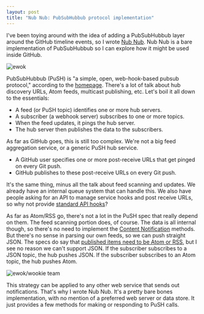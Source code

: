 ```yaml
--- 
layout: post
title: "Nub Nub: PubSubHubbub protocol implementation"
---
```


I've been toying around with the idea of adding a PubSubHubbub layer around the GitHub timeline events, so I wrote [Nub Nub][nubnub].  Nub Nub is a bare implementation of PubSubHubbub so I can explore how it might be used inside GitHub.

![ewok](http://techno-weenie.net/images/2010/10/ewok.jpeg)

PubSubHubbub (PuSH) is "a simple, open, web-hook-based pubsub protocol," according to the [homepage][pubsubhubbub].  There's a lot of talk about hub discovery URLs, Atom feeds, multicast publishing, etc.  Let's boil it all down to the essentials:

* A feed (or PuSH topic) identifies one or more hub servers.
* A subscriber (a webhook server) subscribes to one or more topics.
* When the feed updates, it pings the hub server.
* The hub server then publishes the data to the subscribers.

As far as GitHub goes, this is still too complex.  We're not a big feed aggregation service, or a generic PuSH hub service.

* A GitHub user specifies one or more post-receive URLs that get pinged on every Git push.
* GitHub publishes to these post-receive URLs on every Git push.

It's the same thing, minus all the talk about feed scanning and updates.  We already have an internal queue system that can handle this.  We also have people asking for an API to manage service hooks and post receive URLs, so why not provide [standard API hooks][6.1]?

As far as Atom/RSS go, there's not a lot in the PuSH spec that really depend on them.  The feed scanning portion does, of course.  The data is all internal though, so there's no need to implement the [Content Notification][7.1] methods.  But there's no sense in parsing our own feeds, so we can push straight JSON.  The specs do say that [published items need to be Atom or RSS][7.3], but I see no reason we can't support JSON.  If the subscriber subscribes to a JSON topic, the hub pushes JSON.  If the subscriber subscribes to an Atom topic, the hub pushes Atom.

![ewok/wookie team](http://techno-weenie.net/images/2010/10/ewok-wookie-team.jpeg)

This strategy can be applied to any other web service that sends out notifications.  That's why I wrote Nub Nub.  It's a pretty bare bones implementation, with no mention of a preferred web server or data store.  It just provides a few methods for making or responding to PuSH calls.  

[pubsubhubbub]: http://code.google.com/p/pubsubhubbub/
[6.1]: http://pubsubhubbub.googlecode.com/svn/trunk/pubsubhubbub-core-0.3.html#rfc.section.6.1
[7.1]: http://pubsubhubbub.googlecode.com/svn/trunk/pubsubhubbub-core-0.3.html#rfc.section.7.1
[7.3]: http://pubsubhubbub.googlecode.com/svn/trunk/pubsubhubbub-core-0.3.html#rfc.section.7.3
[nubnub]: http://github.com/technoweenie/nubnub